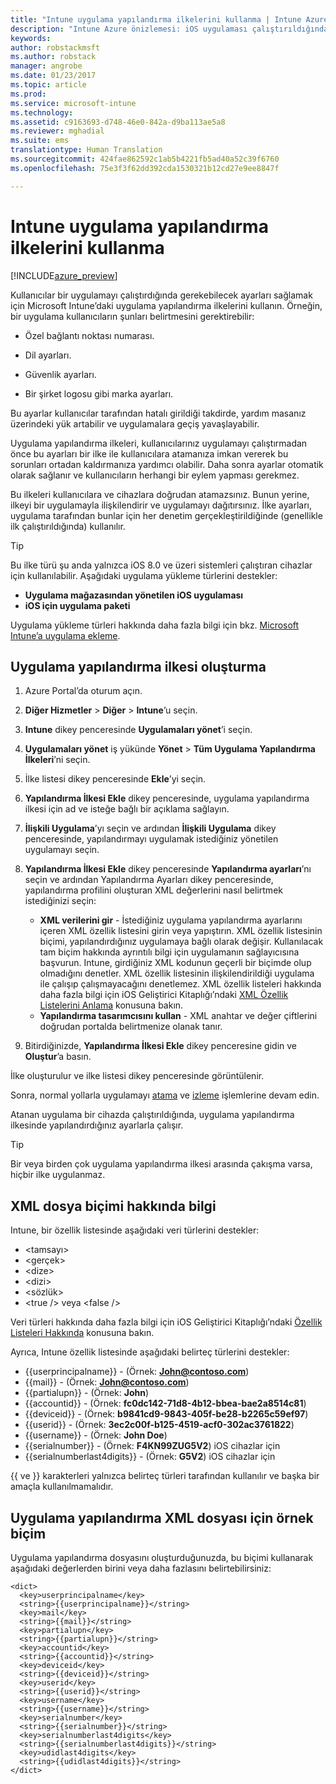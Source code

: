 ```yaml
---
title: "Intune uygulama yapılandırma ilkelerini kullanma | Intune Azure önizlemesi | Microsoft Docs"
description: "Intune Azure önizlemesi: iOS uygulaması çalıştırıldığında uygulamaya yapılandırma verilerini sağlamak için uygulama yapılandırma ilkelerini kullanmayı öğrenin."
keywords: 
author: robstackmsft
ms.author: robstack
manager: angrobe
ms.date: 01/23/2017
ms.topic: article
ms.prod: 
ms.service: microsoft-intune
ms.technology: 
ms.assetid: c9163693-d748-46e0-842a-d9ba113ae5a8
ms.reviewer: mghadial
ms.suite: ems
translationtype: Human Translation
ms.sourcegitcommit: 424fae862592c1ab5b4221fb5ad40a52c39f6760
ms.openlocfilehash: 75e3f3f62dd392cda1530321b12cd27e9ee8847f

---
```


# <a name="how-to-use-intune-app-configuration-policies"></a>Intune uygulama yapılandırma ilkelerini kullanma

[!INCLUDE[azure_preview](../includes/azure_preview.md)]

Kullanıcılar bir uygulamayı çalıştırdığında gerekebilecek ayarları sağlamak için Microsoft Intune’daki uygulama yapılandırma ilkelerini kullanın. Örneğin, bir uygulama kullanıcıların şunları belirtmesini gerektirebilir:

-   Özel bağlantı noktası numarası.

-   Dil ayarları.

-   Güvenlik ayarları.

-   Bir şirket logosu gibi marka ayarları.

Bu ayarlar kullanıcılar tarafından hatalı girildiği takdirde, yardım masanız üzerindeki yük artabilir ve uygulamalara geçiş yavaşlayabilir.

Uygulama yapılandırma ilkeleri, kullanıcılarınız uygulamayı çalıştırmadan önce bu ayarları bir ilke ile kullanıcılara atamanıza imkan vererek bu sorunları ortadan kaldırmanıza yardımcı olabilir. Daha sonra ayarlar otomatik olarak sağlanır ve kullanıcıların herhangi bir eylem yapması gerekmez.

Bu ilkeleri kullanıcılara ve cihazlara doğrudan atamazsınız. Bunun yerine, ilkeyi bir uygulamayla ilişkilendirir ve uygulamayı dağıtırsınız. İlke ayarları, uygulama tarafından bunlar için her denetim gerçekleştirildiğinde (genellikle ilk çalıştırıldığında) kullanılır.

> [!TIP]
> Bu ilke türü şu anda yalnızca iOS 8.0 ve üzeri sistemleri çalıştıran cihazlar için kullanılabilir. Aşağıdaki uygulama yükleme türlerini destekler:
>
> -   **Uygulama mağazasından yönetilen iOS uygulaması**
> -   **iOS için uygulama paketi**
>
> Uygulama yükleme türleri hakkında daha fazla bilgi için bkz. [Microsoft Intune’a uygulama ekleme](/intune-azure/manage-apps/add-apps).

## <a name="create-an-app-configuration-policy"></a>Uygulama yapılandırma ilkesi oluşturma

1. Azure Portal’da oturum açın.
2. **Diğer Hizmetler** > **Diğer** > **Intune**’u seçin.
3. **Intune** dikey penceresinde **Uygulamaları yönet**’i seçin.
1.  **Uygulamaları yönet** iş yükünde **Yönet** > **Tüm Uygulama Yapılandırma İlkeleri**’ni seçin.

2.  İlke listesi dikey penceresinde **Ekle**’yi seçin.

3.  **Yapılandırma İlkesi Ekle** dikey penceresinde, uygulama yapılandırma ilkesi için ad ve isteğe bağlı bir açıklama sağlayın.
4.  **İlişkili Uygulama**’yı seçin ve ardından **İlişkili Uygulama** dikey penceresinde, yapılandırmayı uygulamak istediğiniz yönetilen uygulamayı seçin.
5.  **Yapılandırma İlkesi Ekle** dikey penceresinde **Yapılandırma ayarları**’nı seçin ve ardından Yapılandırma Ayarları dikey penceresinde, yapılandırma profilini oluşturan XML değerlerini nasıl belirtmek istediğinizi seçin:
    - **XML verilerini gir** - İstediğiniz uygulama yapılandırma ayarlarını içeren XML özellik listesini girin veya yapıştırın. XML özellik listesinin biçimi, yapılandırdığınız uygulamaya bağlı olarak değişir. Kullanılacak tam biçim hakkında ayrıntılı bilgi için uygulamanın sağlayıcısına başvurun.
    Intune, girdiğiniz XML kodunun geçerli bir biçimde olup olmadığını denetler. XML özellik listesinin ilişkilendirildiği uygulama ile çalışıp çalışmayacağını denetlemez.
    XML özellik listeleri hakkında daha fazla bilgi için iOS Geliştirici Kitaplığı’ndaki [XML Özellik Listelerini Anlama](https://developer.apple.com/library/ios/documentation/Cocoa/Conceptual/PropertyLists/UnderstandXMLPlist/UnderstandXMLPlist.html) konusuna bakın.
    - **Yapılandırma tasarımcısını kullan** - XML anahtar ve değer çiftlerini doğrudan portalda belirtmenize olanak tanır.
8. Bitirdiğinizde, **Yapılandırma İlkesi Ekle** dikey penceresine gidin ve **Oluştur**’a basın.

İlke oluşturulur ve ilke listesi dikey penceresinde görüntülenir.

Sonra, normal yollarla uygulamayı [atama](deploy-apps.md) ve [izleme](monitor-apps.md) işlemlerine devam edin.

Atanan uygulama bir cihazda çalıştırıldığında, uygulama yapılandırma ilkesinde yapılandırdığınız ayarlarla çalışır.

> [!TIP]
> Bir veya birden çok uygulama yapılandırma ilkesi arasında çakışma varsa, hiçbir ilke uygulanmaz.

## <a name="information-about-the-xml-file-format"></a>XML dosya biçimi hakkında bilgi

Intune, bir özellik listesinde aşağıdaki veri türlerini destekler:

- &lt;tamsayı&gt;
- &lt;gerçek&gt;
- &lt;dize&gt;
- &lt;dizi&gt;
- &lt;sözlük&gt;
- &lt;true /&gt; veya &lt;false /&gt;

Veri türleri hakkında daha fazla bilgi için iOS Geliştirici Kitaplığı’ndaki [Özellik Listeleri Hakkında](https://developer.apple.com/library/ios/documentation/Cocoa/Conceptual/PropertyLists/AboutPropertyLists/AboutPropertyLists.html) konusuna bakın.

Ayrıca, Intune özellik listesinde aşağıdaki belirteç türlerini destekler:
- \{\{userprincipalname\}\} - (Örnek: **John@contoso.com**)
- \{\{mail\}\} - (Örnek: **John@contoso.com**)
- \{\{partialupn\}\} - (Örnek: **John**)
- \{\{accountid\}\} - (Örnek: **fc0dc142-71d8-4b12-bbea-bae2a8514c81**)
- \{\{deviceid\}\} - (Örnek: **b9841cd9-9843-405f-be28-b2265c59ef97**)
- \{\{userid\}\} - (Örnek: **3ec2c00f-b125-4519-acf0-302ac3761822**)
- \{\{username\}\} - (Örnek: **John Doe**)
- \{\{serialnumber\}\} - (Örnek: **F4KN99ZUG5V2**) iOS cihazlar için
- \{\{serialnumberlast4digits\}\} - (Örnek: **G5V2**) iOS cihazlar için

\{\{ ve \}\} karakterleri yalnızca belirteç türleri tarafından kullanılır ve başka bir amaçla kullanılmamalıdır.





## <a name="example-format-for-an-app-configuration-xml-file"></a>Uygulama yapılandırma XML dosyası için örnek biçim

Uygulama yapılandırma dosyasını oluşturduğunuzda, bu biçimi kullanarak aşağıdaki değerlerden birini veya daha fazlasını belirtebilirsiniz:

```
<dict>
  <key>userprincipalname</key>
  <string>{{userprincipalname}}</string>
  <key>mail</key>
  <string>{{mail}}</string>
  <key>partialupn</key>
  <string>{{partialupn}}</string>
  <key>accountid</key>
  <string>{{accountid}}</string>
  <key>deviceid</key>
  <string>{{deviceid}}</string>
  <key>userid</key>
  <string>{{userid}}</string>
  <key>username</key>
  <string>{{username}}</string>
  <key>serialnumber</key>
  <string>{{serialnumber}}</string>
  <key>serialnumberlast4digits</key>
  <string>{{serialnumberlast4digits}}</string>
  <key>udidlast4digits</key>
  <string>{{udidlast4digits}}</string>
</dict>

```



<!--HONumber=Feb17_HO1-->


